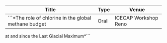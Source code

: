 |             Title             | Type           | Venue               |
|-------------------------------|----------------|---------------------|
| ```*The role of chlorine in the global methane budget | Oral| ICECAP Workshop Reno | 
at and since the Last Glacial Maximum*```         



